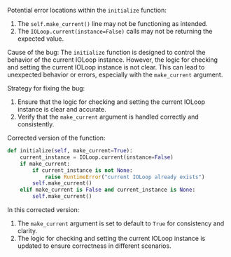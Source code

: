 Potential error locations within the `initialize` function:
1. The `self.make_current()` line may not be functioning as intended.
2. The `IOLoop.current(instance=False)` calls may not be returning the expected value.

Cause of the bug:
The `initialize` function is designed to control the behavior of the current IOLoop instance. However, the logic for checking and setting the current IOLoop instance is not clear. This can lead to unexpected behavior or errors, especially with the `make_current` argument.

Strategy for fixing the bug:
1. Ensure that the logic for checking and setting the current IOLoop instance is clear and accurate.
2. Verify that the `make_current` argument is handled correctly and consistently.

Corrected version of the function:

```python
def initialize(self, make_current=True):
    current_instance = IOLoop.current(instance=False)
    if make_current:
        if current_instance is not None:
            raise RuntimeError("current IOLoop already exists")
        self.make_current()
    elif make_current is False and current_instance is None:
        self.make_current()
```

In this corrected version:
1. The `make_current` argument is set to default to `True` for consistency and clarity.
2. The logic for checking and setting the current IOLoop instance is updated to ensure correctness in different scenarios.